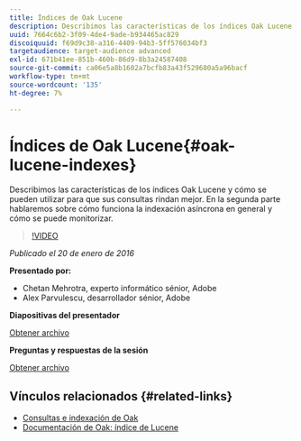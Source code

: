 ```yaml
---
title: Índices de Oak Lucene
description: Describimos las características de los índices Oak Lucene y cómo se pueden utilizar para que sus consultas rindan mejor. En la segunda parte hablaremos sobre cómo funciona la indexación asíncrona en general y cómo se puede monitorizar.
uuid: 7664c6b2-3f09-4de4-9ade-b934465ac829
discoiquuid: f69d9c38-a316-4409-94b3-5ff576034bf3
targetaudience: target-audience advanced
exl-id: 671b41ee-851b-460b-86d9-8b3a24587408
source-git-commit: ca06e5a8b1602a7bcfb83a43f529680a5a96bacf
workflow-type: tm+mt
source-wordcount: '135'
ht-degree: 7%

---
```


# Índices de Oak Lucene{#oak-lucene-indexes}

Describimos las características de los índices Oak Lucene y cómo se pueden utilizar para que sus consultas rindan mejor. En la segunda parte hablaremos sobre cómo funciona la indexación asíncrona en general y cómo se puede monitorizar.

>[!VIDEO](https://video.tv.adobe.com/v/19303/?quality=9)

*Publicado el 20 de enero de 2016*

**Presentado por:**

* Chetan Mehrotra, experto informático sénior, Adobe
* Alex Parvulescu, desarrollador sénior, Adobe

**Diapositivas del presentador**

[Obtener archivo](assets/aem-gems-012016-oak-lucene-indexes-async-local.pdf)

**Preguntas y respuestas de la sesión**

[Obtener archivo](assets/q-a-1-20-16-gem-session-oak-lucene-indexes.pdf)

## Vínculos relacionados {#related-links}

* [Consultas e indexación de Oak](https://docs.adobe.com/docs/en/aem/6-1/deploy/platform/queries-and-indexing.html)
* [Documentación de Oak: índice de Lucene](https://jackrabbit.apache.org/oak/docs/query/lucene.html)
